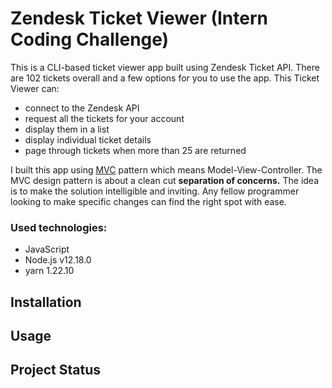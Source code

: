 # Zendesk Ticket Viewer (Intern Coding Challenge)

This is a CLI-based ticket viewer app built using Zendesk Ticket API. There are 102 tickets overall and a few options for you to use the app. This Ticket Viewer can:

- connect to the Zendesk API
- request all the tickets for your account
- display them in a list
- display individual ticket details
- page through tickets when more than 25 are returned

I built this app using [MVC](https://medium.com/@ToddZebert/a-walk-through-of-a-simple-javascript-mvc-implementation-c188a69138dc) pattern which means Model-View-Controller. The MVC design pattern is about a clean cut **separation of concerns.** The idea is to make the solution intelligible and inviting. Any fellow programmer looking to make specific changes can find the right spot with ease.

### Used technologies:

- JavaScript
- Node.js v12.18.0
- yarn 1.22.10


## Installation

## Usage

## Project Status

